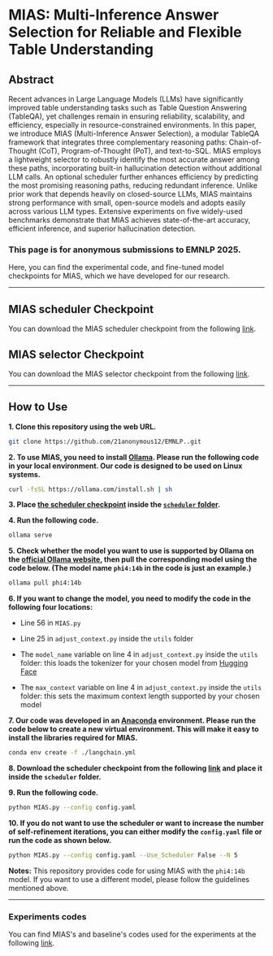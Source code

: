 # MIAS: Multi-Inference Answer Selection for Reliable and Flexible Table Understanding

## Abstract
Recent advances in Large Language Models (LLMs) have significantly improved table understanding tasks such as Table Question Answering (TableQA), yet challenges remain in ensuring reliability, scalability, and efficiency, especially in resource-constrained environments. In this paper, we introduce MIAS (Multi-Inference Answer Selection), a modular TableQA framework that integrates three complementary reasoning paths: Chain-of-Thought (CoT), Program-of-Thought (PoT), and text-to-SQL. MIAS employs a lightweight selector to robustly identify the most accurate answer among these paths, incorporating built-in hallucination detection without additional LLM calls. An optional scheduler further enhances efficiency by predicting the most promising reasoning paths, reducing redundant inference. Unlike prior work that depends heavily on closed-source LLMs, MIAS maintains strong performance with small, open-source models and adopts easily across various LLM types. Extensive experiments on five widely-used benchmarks demonstrate that MIAS achieves state-of-the-art accuracy, efficient inference, and superior hallucination detection.

### This page is for anonymous submissions to EMNLP 2025.

Here, you can find the experimental code, and fine-tuned model checkpoints for MIAS, which we have developed for our research.


---
## MIAS scheduler Checkpoint
You can download the MIAS scheduler checkpoint from the following [link](https://drive.google.com/file/d/1034behq_VONXuJOlvCKuFRXNYkmNERTI/view?usp=sharing).

## MIAS selector Checkpoint
You can download the MIAS selector checkpoint from the following [link](https://huggingface.co/7anonymous7/MIAS_selector).

---
## How to Use

**1. Clone this repository using the web URL.**
```bash
git clone https://github.com/21anonymous12/EMNLP..git
```
**2. To use MIAS, you need to install [Ollama](https://ollama.com/). Please run the following code in your local environment. Our code is designed to be used on Linux systems.**
```bash
curl -fsSL https://ollama.com/install.sh | sh
```
**3. Place [the scheduler checkpoint](https://drive.google.com/file/d/1034behq_VONXuJOlvCKuFRXNYkmNERTI/view?usp=sharing) inside the [`scheduler` folder](https://github.com/21anonymous12/EMNLP./tree/main/scheduler).**

**4. Run the following code.**
```bash
ollama serve
```
**5. Check whether the model you want to use is supported by Ollama on the [official Ollama website](https://ollama.com/search), then pull the corresponding model using the code below. (The model name `phi4:14b` in the code is just an example.)**
```bash
ollama pull phi4:14b
```

**6. If you want to change the model, you need to modify the code in the following four locations:**

  * Line 56 in `MIAS.py`

  * Line 25 in `adjust_context.py` inside the `utils` folder

  * The `model_name` variable on line 4 in `adjust_context.py` inside the `utils` folder: this loads the tokenizer for your chosen model from [Hugging Face](https://huggingface.co/)

  * The `max_context` variable on line 4 in `adjust_context.py` inside the `utils` folder: this sets the maximum context length supported by your chosen model


**7. Our code was developed in an [Anaconda](https://www.anaconda.com/) environment. Please run the code below to create a new virtual environment. This will make it easy to install the libraries required for MIAS.**
```bash
conda env create -f ./langchain.yml
```

**8. Download the scheduler checkpoint from the following [link](https://drive.google.com/file/d/1034behq_VONXuJOlvCKuFRXNYkmNERTI/view?usp=sharing) and place it inside the `scheduler` folder.**

**9. Run the following code.**
```bash
python MIAS.py --config config.yaml
```

**10. If you do not want to use the scheduler or want to increase the number of self-refinement iterations, you can either modify the `config.yaml` file or run the code as shown below.**
```bash
python MIAS.py --config config.yaml --Use_Scheduler False --N 5
```

**Notes:** This repository provides code for using MIAS with the `phi4:14b` model. If you want to use a different model, please follow the guidelines mentioned above.

--- 

### Experiments codes

You can find MIAS's and baseline's codes  used for the experiments at the following [link](https://github.com/21anonymous12/EMNLP./tree/main/experiments).

